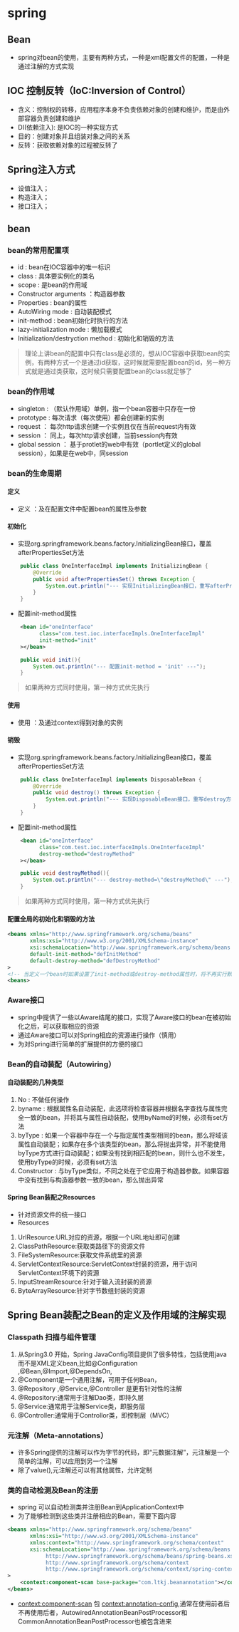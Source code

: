 # spring
## Bean
* spring对bean的使用，主要有两种方式，一种是xml配置文件的配置，一种是通过注解的方式实现
## IOC 控制反转（IoC:Inversion of Control）
* 含义：控制权的转移，应用程序本身不负责依赖对象的创建和维护，而是由外部容器负责创建和维护
* DI(依赖注入): 是IOC的一种实现方式
* 目的：创建对象并且组装对象之间的关系
* 反转：获取依赖对象的过程被反转了
## Spring注入方式
* 设值注入；
* 构造注入；
* 接口注入；

## bean
### bean的常用配置项
* id : bean在IOC容器中的唯一标识
* class : 具体要实例化的类名
* scope : 是bean的作用域
* Constructor arguments ：构造器参数
* Properties : bean的属性
* AutoWiring mode : 自动装配模式
* init-method : bean初始化时执行的方法
* lazy-initialization mode : 懒加载模式
* Initialization/destryction method : 初始化和销毁的方法
> 理论上讲bean的配置中只有class是必须的，想从IOC容器中获取bean的实例，有两种方式一个是通过id获取，这时候就需要配置bean的id，另一种方式就是通过类获取，这时候只需要配置bean的class就足够了
### bean的作用域
* singleton : （默认作用域）单例，指一个bean容器中只存在一份
* prototype : 每次请求（每次使用）都会创建新的实例
* request ： 每次http请求创建一个实例且仅在当前request内有效
* session ： 同上，每次http请求创建，当前session内有效
* global session ： 基于protlet的web中有效（portlet定义的global session），如果是在web中，同session
### bean的生命周期
#### 定义 
* 定义 ：及在配置文件中配置bean的属性及参数
#### 初始化
* 实现org.springframework.beans.factory.InitializingBean接口，覆盖afterPropertiesSet方法
~~~java
    public class OneInterfaceImpl implements InitializingBean {
        @Override
        public void afterPropertiesSet() throws Exception {
            System.out.println("--- 实现InitializingBean接口，重写afterPropertiesSet方法 ---");
        }
    }
~~~
* 配置init-method属性
~~~xml
    <bean id="oneInterface"
          class="com.test.ioc.interfaceImpls.OneInterfaceImpl"
          init-method="init"
    ></bean>
~~~
~~~java
    public void init(){
        System.out.println("--- 配置init-method = 'init' ---");
    }
~~~
> 如果两种方式同时使用，第一种方式优先执行
#### 使用 
* 使用 ：及通过context得到对象的实例
#### 销毁
* 实现org.springframework.beans.factory.InitializingBean接口，覆盖afterPropertiesSet方法
~~~java
    public class OneInterfaceImpl implements DisposableBean {
        @Override
        public void destroy() throws Exception {
            System.out.println("--- 实现DisposableBean接口，重写destroy方法 ---");
        }
    }
~~~
* 配置init-method属性
~~~xml
    <bean id="oneInterface"
          class="com.test.ioc.interfaceImpls.OneInterfaceImpl"
          destroy-method="destroyMethod"
    ></bean>
~~~
~~~java
    public void destroyMethod(){
        System.out.println("--- destroy-method=\"destroyMethod\" ---");
    }
~~~
> 如果两种方式同时使用，第一种方式优先执行
#### 配置全局的初始化和销毁的方法
~~~xml
<beans xmlns="http://www.springframework.org/schema/beans"
       xmlns:xsi="http://www.w3.org/2001/XMLSchema-instance"
       xsi:schemaLocation="http://www.springframework.org/schema/beans http://www.springframework.org/schema/beans/spring-beans.xsd"
       default-init-method="defInitMethod"
       default-destroy-method="defDestroyMethod"
>
<!-- 当定义一个bean时如果设置了init-method或destroy-method属性时，将不再实行默认的始化或销毁的方法，而执行bean中init-method或destroy-method属性对应的始化或销毁方法 -->
<beans>
~~~
### Aware接口
* spring中提供了一些以Aware结尾的接口，实现了Aware接口的bean在被初始化之后，可以获取相应的资源
* 通过Aware接口可以对Spring相应的资源进行操作（慎用）
* 为对Spring进行简单的扩展提供的方便的接口
### Bean的自动装配（Autowiring）
#### 自动装配的几种类型
1. No : 不做任何操作
2. byname : 根据属性名自动装配，此选项将检查容器并根据名字查找与属性完全一致的bean，并将其与属性自动装配，使用byName的时候，必须有set方法
3. byType : 如果一个容器中存在一个与指定属性类型相同的bean，那么将域该属性自动装配；如果存在多个该类型的bean，那么将抛出异常，并不能使用byType方式进行自动装配；如果没有找到相匹配的bean，则什么也不发生，使用byType的时候，必须有set方法
4. Constructor : 与byType类似，不同之处在于它应用于构造器参数。如果容器中没有找到与构造器参数一致的bean，那么抛出异常
#### Spring Bean装配之Resources
* 针对资源文件的统一接口
* Resources
1. UrlResource:URL对应的资源，根据一个URL地址即可创建
2. ClassPathResource:获取类路径下的资源文件
3. FileSystemResource:获取文件系统里的资源
4. ServletContextResource:ServletContext封装的资源，用于访问ServletContext环境下的资源
5. InputStreamResource:针对于输入流封装的资源
6. ByteArrayResource:针对字节数组封装的资源

## Spring Bean装配之Bean的定义及作用域的注解实现
### Classpath 扫描与组件管理
1. 从Spring3.0 开始，Spring JavaConfig项目提供了很多特性，包括使用java而不是XML定义bean,比如@Configuration ,@Bean,@Import,@DependsOn,
2. @Component是一个通用注解，可用于任何Bean，
3. @Repository ,@Service,@Controller 是更有针对性的注解
4. @Repository:通常用于注解Dao类，即持久层
5. @Service:通常用于注解Service类，即服务层
6. @Controller:通常用于Controllor类，即控制层（MVC）
### 元注解（Meta-annotations）
* 许多Spring提供的注解可以作为字节的代码，即“元数据注解”，元注解是一个简单的注解，可以应用到另一个注解
* 除了value(),元注解还可以有其他属性，允许定制
### 类的自动检测及Bean的注册
* spring 可以自动检测类并注册Bean到ApplicationContext中
* 为了能够检测到这些类并注册相应的Bean，需要下面内容
~~~xml
<beans xmlns="http://www.springframework.org/schema/beans"
       xmlns:xsi="http://www.w3.org/2001/XMLSchema-instance"
       xmlns:context="http://www.springframework.org/schema/context"
       xsi:schemaLocation="http://www.springframework.org/schema/beans
            http://www.springframework.org/schema/beans/spring-beans.xsd
            http://www.springframework.org/schema/context
            http://www.springframework.org/schema/context/spring-context.xsd"
>
    <context:component-scan base-package="com.ltkj.beanannotation"></context:component-scan>
</beans>
~~~
* <context:component-scan> 包 <context:annotation-config>,通常在使用前者后不再使用后者，AutowiredAnnotationBeanPostProcessor和CommonAnnotationBeanPostProcessor也被包含进来






